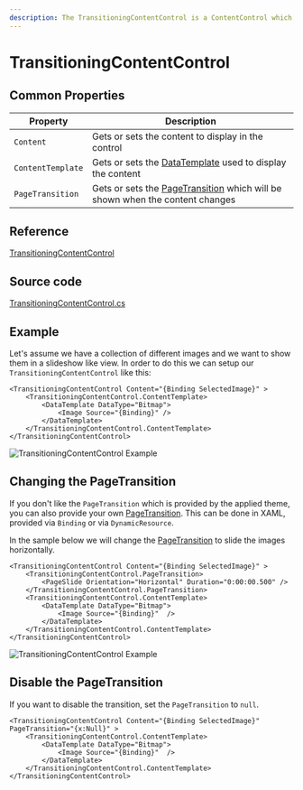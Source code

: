 ```yaml
---
description: The TransitioningContentControl is a ContentControl which can render PageTransions when the Content changes.
---
```


# TransitioningContentControl

## Common Properties

| Property          | Description                                                                                                                                 |
| ----------------- | ------------------------------------------------------------------------------------------------------------------------------------------- |
| `Content`         | Gets or sets the content to display in the control                                                                                          |
| `ContentTemplate` | Gets or sets the [DataTemplate](https://docs.avaloniaui.net/docs/templates/data-templates) used to display the content                      |
| `PageTransition`  | Gets or sets the [PageTransition](https://docs.avaloniaui.net/docs/animations/PageTransitions) which will be shown when the content changes |

## Reference

[TransitioningContentControl](http://reference.avaloniaui.net/api/Avalonia.ReactiveUI/TransitioningContentControl/)

## Source code

[TransitioningContentControl.cs](https://github.com/AvaloniaUI/Avalonia/blob/master/src/Avalonia.Controls/TransitioningContentControl.cs)

## Example

Let's assume we have a collection of different images and we want to show them in a slideshow like view. In order to do this we can setup our `TransitioningContentControl` like this:

```markup
<TransitioningContentControl Content="{Binding SelectedImage}" >
    <TransitioningContentControl.ContentTemplate>
        <DataTemplate DataType="Bitmap">
            <Image Source="{Binding}" />
        </DataTemplate>
    </TransitioningContentControl.ContentTemplate>
</TransitioningContentControl>
```

![TransitioningContentControl Example](../../.gitbook/assets/TransitioningContentControl\_01.webp)

## Changing the PageTransition

If you don't like the `PageTransition` which is provided by the applied theme, you can also provide your own [PageTransition](https://docs.avaloniaui.net/docs/animations/PageTransitions). This can be done in XAML, provided via `Binding` or via `DynamicResource`.

In the sample below we will change the [PageTransition](https://docs.avaloniaui.net/docs/animations/PageTransitions) to slide the images horizontally.

```markup
<TransitioningContentControl Content="{Binding SelectedImage}" >
    <TransitioningContentControl.PageTransition>
        <PageSlide Orientation="Horizontal" Duration="0:00:00.500" />
    </TransitioningContentControl.PageTransition>
    <TransitioningContentControl.ContentTemplate>
        <DataTemplate DataType="Bitmap">
            <Image Source="{Binding}"  />
        </DataTemplate>
    </TransitioningContentControl.ContentTemplate>
</TransitioningContentControl>
```

![TransitioningContentControl Example](../../.gitbook/assets/TransitioningContentControl\_02.webp)

## Disable the PageTransition

If you want to disable the transition, set the `PageTransition` to `null`.

```markup
<TransitioningContentControl Content="{Binding SelectedImage}" PageTransition="{x:Null}" >
    <TransitioningContentControl.ContentTemplate>
        <DataTemplate DataType="Bitmap">
            <Image Source="{Binding}"  />
        </DataTemplate>
    </TransitioningContentControl.ContentTemplate>
</TransitioningContentControl>
```
